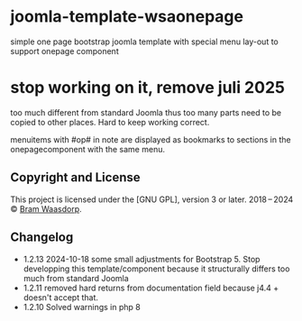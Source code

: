 # joomla-template-wsaonepage
simple one page bootstrap joomla template
with special menu lay-out to support onepage component

# stop working on it, remove juli 2025
too much different from standard Joomla thus too many parts need to be copied to other places. Hard to keep working correct.

menuitems with #op# in note are displayed as bookmarks to sections in the onepagecomponent with the same menu.
## Copyright and License

This project is licensed under the [GNU GPL], version 3 or later.
2018&thinsp;&ndash;&thinsp;2024 &copy; [Bram Waasdorp](http://www.waasdorpsoekhan.nl).

## Changelog
* 1.2.13 2024-10-18 some small adjustments for Bootstrap 5. Stop developping this template/component because it structurally differs too much from standard Joomla    
* 1.2.11 removed hard returns from documentation field because j4.4 + doesn't accept that.
* 1.2.10 Solved warnings in php 8

